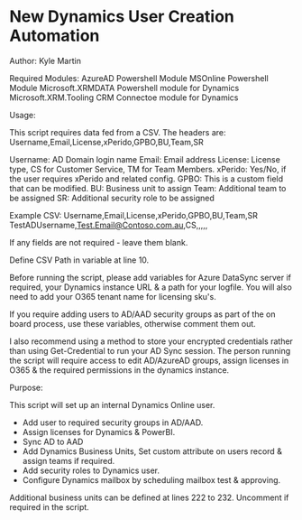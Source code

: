 # New Dynamics User Creation Automation
Author: Kyle Martin

Required Modules:
AzureAD Powershell Module
MSOnline Powershell Module
Microsoft.XRMDATA Powershell module for Dynamics
Microsoft.XRM.Tooling CRM Connectoe module for Dynamics

Usage:

This script requires data fed from a CSV. The headers are:
Username,Email,License,xPerido,GPBO,BU,Team,SR

Username: AD Domain login name
Email: Email address
License: License type, CS for Customer Service, TM for Team Members.
xPerido: Yes/No, if the user requires xPerido and related config.
GPBO: This is a custom field that can be modified.
BU: Business unit to assign
Team: Additional team to be assigned
SR: Additional security role to be assigned

Example CSV:
Username,Email,License,xPerido,GPBO,BU,Team,SR
TestADUsername,Test.Email@Contoso.com.au,CS,,,,,

If any fields are not required - leave them blank.

Define CSV Path in variable at line 10. 

Before running the script, please add variables for Azure DataSync server if required, your Dynamics instance URL & a path for your logfile. You will also need to add your O365 tenant name for licensing sku's. 

If you require adding users to AD/AAD security groups as part of the on board process, use these variables, otherwise comment them out.

I also recommend using a method to store your encrypted credentials rather than using Get-Credential to run your AD Sync session. The person running the script will require access to edit AD/AzureAD groups, assign licenses in O365 & the required permissions in the dynamics instance. 

Purpose:

This script will set up an internal Dynamics Online user. 
 - Add user to required security groups in AD/AAD.
 - Assign licenses for Dynamics & PowerBI.
 - Sync AD to AAD
 - Add Dynamics Business Units, Set custom attribute on users record & assign teams if required.
 - Add security roles to Dynamics user.
 - Configure Dynamics mailbox by scheduling mailbox test & approving. 

Additional business units can be defined at lines 222 to 232. Uncomment if required in the script. 

